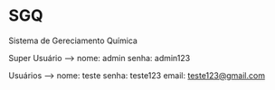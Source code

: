 # SGQ
Sistema de Gereciamento Química

Super Usuário --> nome: admin
                  senha: admin123

Usuários --> nome: teste
             senha: teste123
             email: teste123@gmail.com
